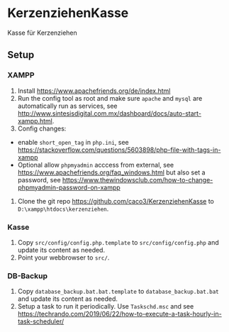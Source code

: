 # KerzenziehenKasse
Kasse für Kerzenziehen

## Setup
### XAMPP
 1. Install https://www.apachefriends.org/de/index.html
 1. Run the config tool as root and make sure `apache` and `mysql` are automatically run as services, see http://www.sintesisdigital.com.mx/dashboard/docs/auto-start-xampp.html.
 1. Config changes:
   - enable `short_open_tag` in `php.ini`, see https://stackoverflow.com/questions/5603898/php-file-with-tags-in-xampp
   - Optional allow `phpmyadmin` acccess from external, see https://www.apachefriends.org/faq_windows.html but also set a password, see https://www.thewindowsclub.com/how-to-change-phpmyadmin-password-on-xampp
 1. Clone the git repo https://github.com/caco3/KerzenziehenKasse to `D:\xampp\htdocs\kerzenziehen`.


### Kasse
 1. Copy `src/config/config.php.template` to `src/config/config.php` and update its content as needed.
 1. Point your webbrowser to `src/`.

### DB-Backup
 1. Copy `database_backup.bat.bat.template` to `database_backup.bat.bat` and update its content as needed.
 1. Setup a task to run it periodically. Use `Taskschd.msc` and see https://techrando.com/2019/06/22/how-to-execute-a-task-hourly-in-task-scheduler/ 